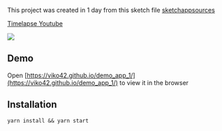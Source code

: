 This project was created in 1 day from this sketch file [sketchappsources](https://www.sketchappsources.com/free-source/4106-design-to-react-code-sketch-freebie-resource.html)

[Timelapse Youtube](https://www.youtube.com/watch?v=Mh8HXILuiJE)

![](https://www.sketchappsources.com/resources/source-image/design-to-code-generator-landing-page-template-kanad-bahalkar.png)
## Demo

Open [https://viko42.github.io/demo_app_1/](https://viko42.github.io/demo_app_1/) to view it in the browser

## Installation

```
yarn install && yarn start
```
